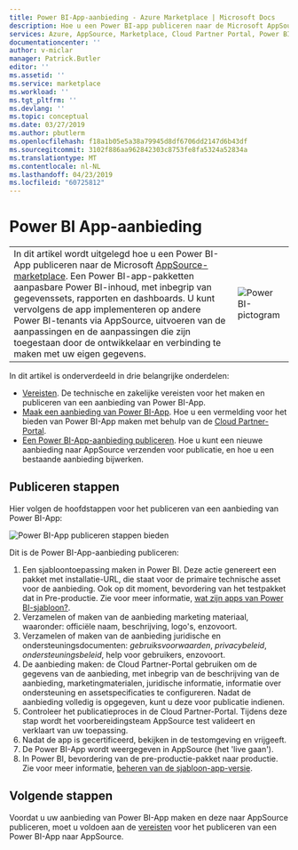 ```yaml
---
title: Power BI-App-aanbieding - Azure Marketplace | Microsoft Docs
description: Hoe u een Power BI-app publiceren naar de Microsoft AppSource-marketplace.
services: Azure, AppSource, Marketplace, Cloud Partner Portal, Power BI
documentationcenter: ''
author: v-miclar
manager: Patrick.Butler
editor: ''
ms.assetid: ''
ms.service: marketplace
ms.workload: ''
ms.tgt_pltfrm: ''
ms.devlang: ''
ms.topic: conceptual
ms.date: 03/27/2019
ms.author: pbutlerm
ms.openlocfilehash: f18a1b05e5a38a79945d8df6706dd2147d6b43df
ms.sourcegitcommit: 3102f886aa962842303c8753fe8fa5324a52834a
ms.translationtype: MT
ms.contentlocale: nl-NL
ms.lasthandoff: 04/23/2019
ms.locfileid: "60725812"
---
```

# <a name="power-bi-app-offer"></a>Power BI App-aanbieding

|              |                                |
|--------------|--------------------------------|
| In dit artikel wordt uitgelegd hoe u een Power BI-App publiceren naar de Microsoft [AppSource-marketplace](https://appsource.microsoft.com/).  Een Power BI-app-pakketten aanpasbare Power BI-inhoud, met inbegrip van gegevenssets, rapporten en dashboards. U kunt vervolgens de app implementeren op andere Power BI-tenants via AppSource, uitvoeren van de aanpassingen en de aanpassingen die zijn toegestaan door de ontwikkelaar en verbinding te maken met uw eigen gegevens. | ![Power BI-pictogram](./media/powerbi-icon.png) |


In dit artikel is onderverdeeld in drie belangrijke onderdelen:

-   [Vereisten](./cpp-prerequisites.md). De technische en zakelijke vereisten voor het maken en publiceren van een aanbieding van Power BI-App.
-   [Maak een aanbieding van Power BI-App](./cpp-create-offer.md). Hoe u een vermelding voor het bieden van Power BI-App maken met behulp van de [Cloud Partner-Portal](https://cloudpartner.azure.com).
-   [Een Power BI-App-aanbieding publiceren](./cpp-publish-offer.md). Hoe u kunt een nieuwe aanbieding naar AppSource verzenden voor publicatie, en hoe u een bestaande aanbieding bijwerken.


## <a name="publishing-steps"></a>Publiceren stappen

Hier volgen de hoofdstappen voor het publiceren van een aanbieding van Power BI-App:

![Power BI-App publiceren stappen bieden](media/publishing-steps.png)

Dit is de Power BI-App-aanbieding publiceren:

1. Een sjabloontoepassing maken in Power BI. Deze actie genereert een pakket met installatie-URL, die staat voor de primaire technische asset voor de aanbieding. Ook op dit moment, bevordering van het testpakket dat in Pre-productie. Zie voor meer informatie, [wat zijn apps van Power BI-sjabloon?](https://docs.microsoft.com/power-bi/service-template-apps-overview). 
2. Verzamelen of maken van de aanbieding marketing materiaal, waaronder: officiële naam, beschrijving, logo's, enzovoort. 
3. Verzamelen of maken van de aanbieding juridische en ondersteuningsdocumenten: *gebruiksvoorwaarden*, *privacybeleid*, *ondersteuningsbeleid*, help voor gebruikers, enzovoort.
4. De aanbieding maken: de Cloud Partner-Portal gebruiken om de gegevens van de aanbieding, met inbegrip van de beschrijving van de aanbieding, marketingmaterialen, juridische informatie, informatie over ondersteuning en assetspecificaties te configureren.  Nadat de aanbieding volledig is opgegeven, kunt u deze voor publicatie indienen.
5. Controleer het publicatieproces in de Cloud Partner-Portal.  Tijdens deze stap wordt het voorbereidingsteam AppSource test valideert en verklaart van uw toepassing. 
6. Nadat de app is gecertificeerd, bekijken in de testomgeving en vrijgeeft. 
7. De Power BI-App wordt weergegeven in AppSource (het 'live gaan').
8. In Power BI, bevordering van de pre-productie-pakket naar productie. Zie voor meer informatie, [beheren van de sjabloon-app-versie](https://docs.microsoft.com/power-bi/service-template-apps-create#manage-the-template-app-release).


## <a name="next-steps"></a>Volgende stappen

Voordat u uw aanbieding van Power BI-App maken en deze naar AppSource publiceren, moet u voldoen aan de [vereisten](./cpp-prerequisites.md) voor het publiceren van een Power BI-App naar AppSource.
